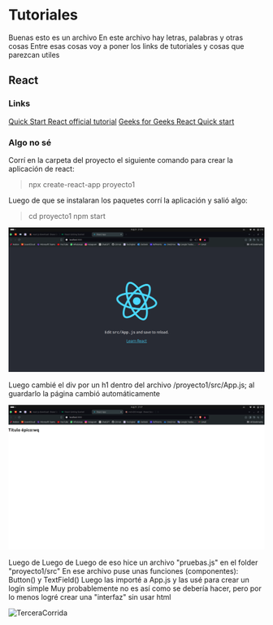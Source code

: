 # Tutoriales

Buenas esto es un archivo 
En este archivo hay letras, palabras y otras cosas 
Entre esas cosas voy a poner los links de tutoriales y cosas que parezcan utiles


## React 

### Links

[Quick Start React official tutorial](https://react.dev/learn)
[Geeks for Geeks React Quick start](https://www.w3schools.com/react/react_getstarted.asp)

### Algo no sé

Corrí en la carpeta del proyecto el siguiente comando para crear la aplicación de react:

> npx create-react-app proyecto1

Luego de que se instalaran los paquetes corrí la aplicación y salió algo:

> cd proyecto1 
> npm start 

![PrimeraCorrida](Imagenes/primeraCorrida.png)

Luego cambié el div por un h1 dentro del archivo /proyecto1/src/App.js; al guardarlo la página cambió automáticamente

![SegundaCorrida](Imagenes/segundaCorrida.png)

Luego de Luego de Luego de eso hice un archivo "pruebas.js" en el folder "proyecto1/src" 
En ese archivo puse unas funciones (componentes): Button() y TextField()
Luego las importé a App.js y las usé para crear un logín simple
Muy probablemente no es así como se debería hacer, pero por lo menos logré crear una "interfaz" sin usar html

![TerceraCorrida](terceraCorrida.png)
